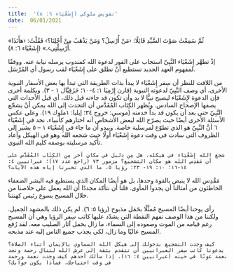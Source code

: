 ```yaml
---
title:  'تفويض ملوكي (إِشَعْيَاء ٦: ٨)'
date:  06/01/2021
---
```


«ثُمَّ سَمِعْتُ صَوْتَ السَّيِّدِ قَائِلًا: ‹مَنْ أُرْسِلُ؟ وَمَنْ يَذْهَبُ مِنْ أَجْلِنَا؟› فَقُلْتُ: ‹هأَنَذَا أَرْسِلْنِي›.» (إِشَعْيَاء ٦: ٨).

إذْ تطهَّر إِشَعْيَاء النَّبِيّ استجاب على الفور لدعوة الله كمندوب يرسله نيابة عنه. ووفقًا لمفهوم العهد الجديد نستطيع أنْ نطلق على إِشَعْيَاء لقب رسول أي المُرْسَل.

من اللافت للنظر أن سِفر إِشَعْيَاء لا يبدأ بذات الطريقة التي تبدأ بها بعض الأسفار النبوية الأخرى، أي وصف النَّبِيّ لدعوته النبوية (قارن إِرْمِيَا ١: ٤-١٠؛ حَزَقِيَّال ١ - ٣). وبكلمة أخرى فإن الدعوة لإِشَعْيَاء ليصبح نبيًّا لا بد وأن تكون قد جاءته قبل ذلك، أي قبل الأحداث التي يصفها الإصحاح السادس. ويُظهر الكِتَاب المُقَدَّس أن التحدث إلى الله يمكن أنْ يشجّع النَّبِيّ حتى بعد أن يكون قد بدأ خدمته (موسى: خروج ٣٤؛ إيليا: ١ملوك ١٩). وعلى عكس الأسئلة الأخرى أيضًا حيث يصرّح الله لبعض الأشخاص أنه اختارهم كأنبياء، نجد في إِشَعْيَاء ٦ أنَّ النَّبِيّ هو الذي تطوّع لمرسلية خاصة. ويبدو أن ما جاء في إِشَعْيَاء ١ – ٥ يشير إلى الظروف التي سادت في وقت دعوة إِشَعْيَاء أولًا حيث شجعه الله وهو في الهيكل وأعاد تأكيد مرسليته بوصفه كليم الله النبوي.

`شجع الله إِشَعْيَاء في هيكله، هل مِن دليل في مكان آخر مِن الكِتَاب المُقَدَّس على أن مَقدِس الله هو مكان التشجيع؟ مزمور ۷۳ (راجع عدد ۱۷)؛ عبرانيين ٤: ١٤-١٦؛ ۱۰: ۱۹- ۲۳؛ رؤيا ٥. ما الذي تخبرنا إياه هذه الآيات؟`

مَقْدِس الله لا ينبض بالقوة وحدها، بل هو أيضًا المكان الذي يستطيع فيه البشر الضعفاء الخاطئون من أمثالنا أن يجدوا المأوى. فلنا أن نتأكد مجددًا أن الله يعمل على خلاصنا من خلال المسيح يسوع رئيس كهنتنا.

رأى يوحنا أيضًا المسيح مُمثَّلًا بحَمَل مذبوح (رؤيا ٥: ٦). لم يكن ذلك بالمشهد الجميل. ولكننا من هذا الوصف نفهم النقطة التي يشدّد عليها كاتب سِفر الرؤيا وهي أن المسيح رغم قيامه من الموت وصعوده إلى السماء، ما زال يحمل آثار الصليب معه. لقد رُفع المسيح عاليًا وما زال، لكي يجذب جميع الناس إليه عند مذبحه.

`كيف وجدت التشجيع بدخولك إلى هيكل الله السماوي بالإيمان أثناء الصلاة؟ يدعونا كاتب سِفر العبرانيين أن نتقدم بثقة إلى عرش الله لننال رحمة ونجد نعمة عونًا في حينه (عبرانيين ٤: ١٦). إذا سألك أحدهم كيف وجدت نعمة ورحمة في وقت احتياجك، فماذا يكون جوابك؟`